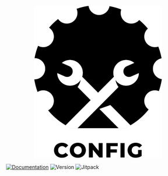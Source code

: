 <div style="text-align: center">

![LOGO](https://github.com/JonathanxD/Config/raw/master/book/src/logo.png)
</div>

[![Documentation](https://img.shields.io/badge/Documentation-blue)](https://jonathanxd.github.io/Config/) ![Version](https://img.shields.io/github/v/tag/JonathanxD/Config?sort=semver) ![Jitpack](https://img.shields.io/jitpack/v/github/JonathanxD/Config)